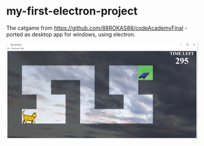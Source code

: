# my-first-electron-project

The catgame from https://github.com/88ROKAS88/codeAcademyFinal - ported as desktop app for windows, using electron.

![image info](./game.jpg)
